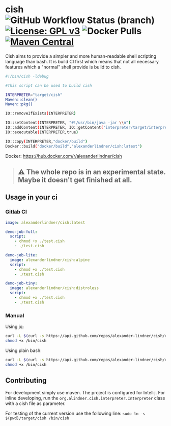 # cish ![GitHub Workflow Status (branch)](https://img.shields.io/github/workflow/status/alexander-lindner/cish/ci/master?style=for-the-badge) [![License: GPL v3](https://img.shields.io/badge/License-GPLv3-blue.svg?style=for-the-badge)](https://www.gnu.org/licenses/gpl-3.0) ![Docker Pulls](https://img.shields.io/docker/pulls/alexanderlindner/cish?style=for-the-badge) [![Maven Central](https://img.shields.io/maven-central/v/org.alindner.cish/compiler.svg?label=Maven%20Central&style=for-the-badge)](https://search.maven.org/search?q=g:%22org.alindner.cish%22%20AND%20a:%22compiler%22)

Cish aims to provide a simpler and more human-readable shell scripting language than bash. It is build CI first which means that not all necessary features which a "normal" shell
provide is build to cish.

```bash
#!/bin/cish -ldebug

#This script can be used to build cish 

INTERPRETER="target/cish"
Maven::clean()
Maven::pkg()

IO::removeIfExists(INTERPRETER)

IO::setContent(INTERPRETER, "#!/usr/bin/java -jar \\n")
IO::addContent(INTERPRETER, IO::getContent("interpreter/target/interpreter-0.1-SNAPSHOT-jar-with-dependencies.jar"))
IO::executable(INTERPRETER,true)

IO::copy(INTERPRETER,"docker/build")
Docker::build("docker/build","alexanderlindner/cish:latest")
```

Docker: https://hub.docker.com/r/alexanderlindner/cish

> ## :warning: The whole repo is in an experimental state. Maybe it doesn't get finished at all.

## Usage in your ci

### Gitlab CI

```yaml
image: alexanderlindner/cish:latest

demo-job-full:
  script:
    - chmod +x ./test.cish
    - ./test.cish

demo-job-lite:
  image: alexanderlindner/cish:alpine
  script:
    - chmod +x ./test.cish
    - ./test.cish

demo-job-tiny:
  image: alexanderlindner/cish:distroless
  script:
    - chmod +x ./test.cish
    - ./test.cish
```

### Manual

Using jq:

```bash
curl -L $(curl -s https://api.github.com/repos/alexander-lindner/cish/releases/latest | jq -r ".assets[] | select(.name | contains(\"cish\")) | .browser_download_url") > /bin/cish
chmod +x /bin/cish
```

Using plain bash:

```bash
curl -L $(curl -s https://api.github.com/repos/alexander-lindner/cish/releases/latest | grep "browser_download_url.*cish" | cut -d : -f 2,3 | tr -d \") > /bin/cish
chmod +x /bin/cish
```

## Contributing

For development simply use maven. The project is configured for Intellij. For inline developing, run the `org.alindner.cish.interpreter.Interpreter` class with a cish file as
parameter.

For testing of the current version use the following line:
`sudo ln -s $(pwd)/target/cish /bin/cish`



